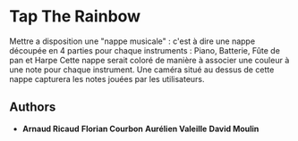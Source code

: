 # Tap The Rainbow

Mettre a disposition une "nappe musicale" : c'est à dire une nappe découpée en 4 parties pour chaque instruments : Piano, Batterie, Fûte de pan et Harpe
Cette nappe serait coloré de manière à associer une couleur à une note pour chaque instrument. 
Une caméra situé au dessus de cette nappe capturera les notes jouées par les utilisateurs.


## Authors

* **Arnaud Ricaud** **Florian Courbon** **Aurélien Valeille** **David Moulin** 

